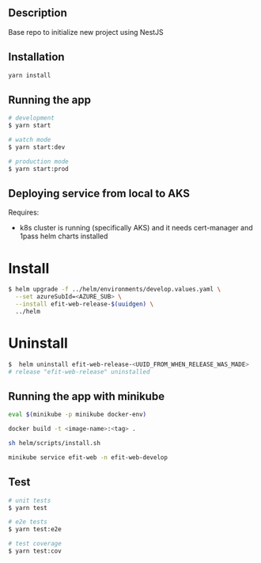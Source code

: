## Description

Base repo to initialize new project using NestJS

## Installation

```bash
yarn install
```

## Running the app

```bash
# development
$ yarn start

# watch mode
$ yarn start:dev

# production mode
$ yarn start:prod
```

## Deploying service from local to AKS

Requires:

- k8s cluster is running (specifically AKS) and it needs cert-manager and 1pass helm charts installed

# Install

```bash
$ helm upgrade -f ../helm/environments/develop.values.yaml \
  --set azureSubId=<AZURE_SUB> \
  --install efit-web-release-$(uuidgen) \
  ../helm
```

# Uninstall

```bash
$  helm uninstall efit-web-release-<UUID_FROM_WHEN_RELEASE_WAS_MADE>
# release "efit-web-release" uninstalled
```

## Running the app with minikube

```bash
eval $(minikube -p minikube docker-env)

docker build -t <image-name>:<tag> .

sh helm/scripts/install.sh

minikube service efit-web -n efit-web-develop
```

## Test

```bash
# unit tests
$ yarn test

# e2e tests
$ yarn test:e2e

# test coverage
$ yarn test:cov
```
